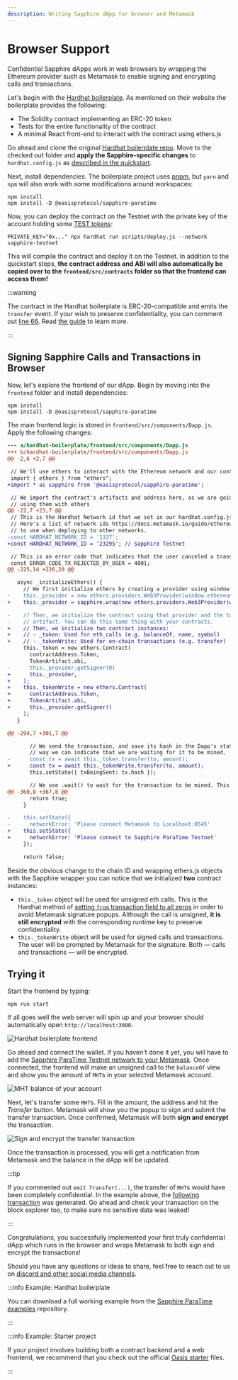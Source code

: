 ```yaml
---
description: Writing Sapphire dApp for browser and Metamask
---
```


# Browser Support

Confidential Sapphire dApps work in web browsers by wrapping the
Ethereum provider such as Metamask to enable signing and encrypting
calls and transactions.

Let's begin with the [Hardhat boilerplate]. As mentioned on their website
the boilerplate provides the following:

- The Solidity contract implementing an ERC-20 token
- Tests for the entire functionality of the contract
- A minimal React front-end to interact with the contract using ethers.js

Go ahead and clone the original [Hardhat boilerplate repo]. Move to the checked
out folder and **apply the Sapphire-specific changes** to `hardhat.config.js`
as [described in the quickstart][quickstart].

Next, install dependencies. The boilerplate project uses
[pnpm], but `yarn` and `npm` will also work with some modifications
around workspaces:

```shell npm2yarn
npm install
npm install -D @oasisprotocol/sapphire-paratime
```

Now, you can deploy the contract on the Testnet with the private key of the
account holding some [TEST tokens]:

```shell
PRIVATE_KEY="0x..." npx hardhat run scripts/deploy.js --network sapphire-testnet
```

This will compile the contract and deploy it on the Testnet. In addition
to the quickstart steps, **the contract address and ABI will also automatically
be copied over to the `frontend/src/contracts` folder so that the frontend can
access them!**

:::warning

The contract in the Hardhat boilerplate is ERC-20-compatible and emits the
`transfer` event. If your wish to preserve confidentiality, you can comment
out [line 66]. Read [the guide](guide.mdx#contract-logs) to learn more.

:::

[`wagmi`]: https://wagmi.sh/
[`viem`]: https://viem.sh/

## Signing Sapphire Calls and Transactions in Browser

Now, let's explore the frontend of our dApp. Begin by moving into the
`frontend` folder and install dependencies:

```shell npm2yarn
npm install
npm install -D @oasisprotocol/sapphire-paratime
```

The main frontend logic is stored in `frontend/src/components/Dapp.js`. Apply
the following changes:

```diff title="frontend/src/components/Dapp.js"
--- a/hardhat-boilerplate/frontend/src/components/Dapp.js
+++ b/hardhat-boilerplate/frontend/src/components/Dapp.js
@@ -2,6 +2,7 @@

 // We'll use ethers to interact with the Ethereum network and our contract
 import { ethers } from "ethers";
+import * as sapphire from '@oasisprotocol/sapphire-paratime';

 // We import the contract's artifacts and address here, as we are going to be
 // using them with ethers
@@ -22,7 +23,7 @@
 // This is the Hardhat Network id that we set in our hardhat.config.js.
 // Here's a list of network ids https://docs.metamask.io/guide/ethereum-provider.html#properties
 // to use when deploying to other networks.
-const HARDHAT_NETWORK_ID = '1337';
+const HARDHAT_NETWORK_ID = '23295'; // Sapphire Testnet

 // This is an error code that indicates that the user canceled a transaction
 const ERROR_CODE_TX_REJECTED_BY_USER = 4001;
@@ -225,14 +226,20 @@

   async _initializeEthers() {
     // We first initialize ethers by creating a provider using window.ethereum
-    this._provider = new ethers.providers.Web3Provider(window.ethereum);
+    this._provider = sapphire.wrap(new ethers.providers.Web3Provider(window.ethereum));

-    // Then, we initialize the contract using that provider and the token's
-    // artifact. You can do this same thing with your contracts.
+    // Then, we initialize two contract instances:
+    // - _token: Used for eth_calls (e.g. balanceOf, name, symbol)
+    // - _tokenWrite: Used for on-chain transactions (e.g. transfer)
     this._token = new ethers.Contract(
       contractAddress.Token,
       TokenArtifact.abi,
-      this._provider.getSigner(0)
+      this._provider,
+    );
+    this._tokenWrite = new ethers.Contract(
+      contractAddress.Token,
+      TokenArtifact.abi,
+      this._provider.getSigner()
     );
   }

@@ -294,7 +301,7 @@

       // We send the transaction, and save its hash in the Dapp's state. This
       // way we can indicate that we are waiting for it to be mined.
-      const tx = await this._token.transfer(to, amount);
+      const tx = await this._tokenWrite.transfer(to, amount);
       this.setState({ txBeingSent: tx.hash });

       // We use .wait() to wait for the transaction to be mined. This method
@@ -360,8 +367,8 @@
       return true;
     }

-    this.setState({
-      networkError: 'Please connect Metamask to Localhost:8545'
+    this.setState({
+      networkError: 'Please connect to Sapphire ParaTime Testnet'
     });

     return false;
```

Beside the obvious change to the chain ID and wrapping ethers.js objects with the
Sapphire wrapper you can notice that we initialized **two** contract
instances:

- `this._token` object will be used for unsigned eth calls. This is the
  Hardhat method of [setting `from` transaction field to all
  zeros][guide-transaction-calls] in order to avoid Metamask signature popups.
  Although the call is unsigned, **it is still encrypted** with the
  corresponding runtime key to preserve confidentiality.
- `this._tokenWrite` object will be used for signed calls and transactions. The
  user will be prompted by Metamask for the signature. Both — calls and
  transactions — will be encrypted.

## Trying it

Start the frontend by typing:

```shell npm2yarn
npm run start
```

If all goes well the web server will spin up and your browser should
automatically open `http://localhost:3000`.

![Hardhat boilerplate frontend](images/hardhat-boilerplate-frontend1.png)

Go ahead and connect the wallet. If you haven't done it yet, you will have
to add the [Sapphire ParaTime Testnet network to your
Metamask][sapphire-testnet]. Once connected, the frontend will make an unsigned
call to the `balanceOf` view and show you the amount of `MHT`s in your selected
Metamask account.

![MHT balance of your account](images/hardhat-boilerplate-frontend2.png)

Next, let's transfer some `MHT`s. Fill in the amount, the address and hit the
*Transfer* button. Metamask will show you the popup to sign and submit the
transfer transaction. Once confirmed, Metamask will both **sign and encrypt** the transaction.

![Sign and encrypt the transfer transaction](images/hardhat-boilerplate-frontend3.png)

Once the transaction is processed, you will get a notification from Metamask
and the balance in the dApp will be updated.

:::tip

If you commented out `emit Transfer(...)`, the transfer of `MHT`s would have
been completely confidential. In the example above, the [following
transaction][block explorer] was generated. Go ahead and check your transaction
on the block explorer too, to make sure no sensitive data was leaked!

:::

Congratulations, you successfully implemented your first truly confidential
dApp which runs in the browser and wraps Metamask to both sign and encrypt the
transactions!

Should you have any questions or ideas to share, feel free to reach out to us
on [discord and other social media channels][social-media].

:::info Example: Hardhat boilerplate

You can download a full working example from the [Sapphire ParaTime examples]
repository.

:::

:::info Example: Starter project

If your project involves building both a contract backend and a web frontend,
we recommend that you check out the official [Oasis starter] files.

[Oasis starter]: https://github.com/oasisprotocol/demo-starter

:::

[block explorer]: https://explorer.oasis.io/testnet/sapphire/tx/0x3303dea5d48291d1564cad573f21fc71fcbdc2b862e17e056287fd9207e3bc53
[guide-transaction-calls]: guide.mdx#transactions--calls
[Hardhat boilerplate repo]: https://github.com/NomicFoundation/hardhat-boilerplate
[Hardhat boilerplate]: https://hardhat.org/tutorial/boilerplate-project
[Hardhat tutorial]: https://hardhat.org/tutorial
[line 66]: https://github.com/NomicFoundation/hardhat-boilerplate/blob/13bd712c1285b2de572f14d20e6a750ae08565c0/contracts/Token.sol#L66
[quickstart]: quickstart.mdx#add-the-sapphire-testnet-to-hardhat
[sapphire-testnet]: ./README.mdx#testnet
[Sapphire ParaTime examples]: https://github.com/oasisprotocol/sapphire-paratime/tree/main/examples/hardhat-boilerplate
[social-media]: https://github.com/oasisprotocol/docs/blob/main/docs/get-involved/README.md#social-media-channels
[pnpm]: https://pnpm.io
[TEST tokens]: quickstart.mdx#get-some-sapphire-testnet-tokens
